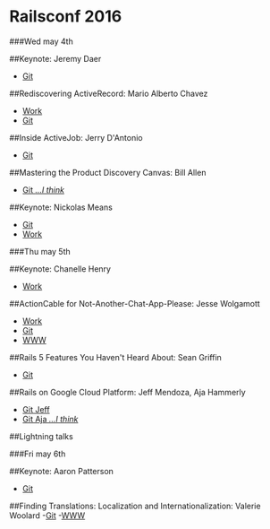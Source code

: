 # Railsconf 2016

###Wed may 4th

##Keynote: Jeremy Daer
- [Git](https://github.com/jeremy)

##Rediscovering ActiveRecord: Mario Alberto Chavez
- [Work](https://michelada.io/)
- [Git](https://github.com/mariochavez)

##Inside ActiveJob: Jerry D'Antonio
- [Git](https://github.com/jdantonio)

##Mastering the Product Discovery Canvas: Bill Allen
- [Git *...I think*](https://github.com/Bill-A)

##Keynote: Nickolas Means
- [Git](https://github.com/nmeans)
- [Work](https://www.wellmatchhealth.com/)

###Thu may 5th

##Keynote: Chanelle Henry
- [Work](http://www.bluewolf.com/)

##ActionCable for Not-Another-Chat-App-Please: Jesse Wolgamott
- [Work](https://www.theironyard.com/)
- [Git](https://github.com/jwo)
- [WWW](http://jessewolgamott.com/books/)

##Rails 5 Features You Haven't Heard About: Sean Griffin
- [Git](https://github.com/sgrif)

##Rails on Google Cloud Platform: Jeff Mendoza, Aja Hammerly
- [Git Jeff](https://github.com/jeffmendoza)
- [Git Aja *...I think*](https://github.com/kushali)

##Lightning talks

###Fri may 6th

##Keynote: Aaron Patterson
- [Git](https://github.com/tenderlove)

##Finding Translations: Localization and Internationalization: Valerie Woolard
-[Git](https://github.com/valeriecodes)
-[WWW](http://www.valeriewoolard.com/)
